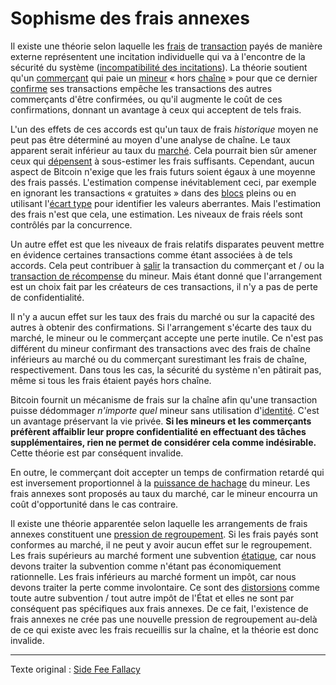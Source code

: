 Sophisme des frais annexes
==========================

Il existe une théorie selon laquelle les [frais](ch101-glossary.md#frais) de [transaction](ch101-glossary.md#transaction) payés de manière externe représentent une incitation individuelle qui va à l'encontre de la sécurité du système ([incompatibilité des incitations](https://en.wikipedia.org/wiki/Incentive_compatibility)). La théorie soutient qu'un [commerçant](ch101-glossary.md#commerçant) qui paie un [mineur](ch101-glossary.md#mineur) « hors [chaîne](ch101-glossary.md#chaîne) » pour que ce dernier [confirme](ch101-glossary.md#confirmation) ses transactions empêche les transactions des autres commerçants d'être confirmées, ou qu'il augmente le coût de ces confirmations, donnant un avantage à ceux qui acceptent de tels frais.

L'un des effets de ces accords est qu'un taux de frais *historique* moyen ne peut pas être déterminé au moyen d'une analyse de chaîne. Le taux apparent serait inférieur au taux du [marché](ch101-glossary.md#marché). Cela pourrait bien sûr amener ceux qui [dépensent](ch101-glossary.md#dépense) à sous-estimer les frais suffisants. Cependant, aucun aspect de Bitcoin n'exige que les frais futurs soient égaux à une moyenne des frais passés. L'estimation compense inévitablement ceci, par exemple en ignorant les transactions « gratuites » dans des [blocs](ch101-glossary.md#bloc) pleins ou en utilisant l'[écart type](https://fr.wikipedia.org/wiki/%C3%89cart_type) pour identifier les valeurs aberrantes. Mais l'estimation des frais n'est que cela, une estimation. Les niveaux de frais réels sont contrôlés par la concurrence.

Un autre effet est que les niveaux de frais relatifs disparates peuvent mettre en évidence certaines transactions comme étant associées à de tels accords. Cela peut contribuer à [salir](ch101-glossary.md#salissure) la transaction du commerçant et / ou la [transaction de récompense](ch101-glossary.md#base-de-pièce) du mineur. Mais étant donné que l'arrangement est un choix fait par les créateurs de ces transactions, il n'y a pas de perte de confidentialité.

Il n'y a aucun effet sur les taux des frais du marché ou sur la capacité des autres à obtenir des confirmations. Si l'arrangement s'écarte des taux du marché, le mineur ou le commerçant accepte une perte inutile. Ce n'est pas différent du mineur confirmant des transactions avec des frais de chaîne inférieurs au marché ou du commerçant surestimant les frais de chaîne, respectivement. Dans tous les cas, la sécurité du système n'en pâtirait pas, même si tous les frais étaient payés hors chaîne.

Bitcoin fournit un mécanisme de frais sur la chaîne afin qu'une transaction puisse dédommager *n'importe quel* mineur sans utilisation d'[identité](ch101-glossary.md#identité). C'est un avantage préservant la vie privée. **Si les mineurs et les commerçants préfèrent affaiblir leur propre confidentialité en effectuant des tâches supplémentaires, rien ne permet de considérer cela comme indésirable.** Cette théorie est par conséquent invalide.

En outre, le commerçant doit accepter un temps de confirmation retardé qui est inversement proportionnel à la [puissance de hachage](ch101-glossary.md#puissance-de-hachage) du mineur. Les frais annexes sont proposés au taux du marché, car le mineur encourra un coût d'opportunité dans le cas contraire.

Il existe une théorie apparentée selon laquelle les arrangements de frais annexes constituent une [pression de regroupement](ch039-pooling-pressure-risk.md). Si les frais payés sont conformes au marché, il ne peut y avoir aucun effet sur le regroupement. Les frais supérieurs au marché forment une subvention [étatique](ch101-glossary.md#état), car nous devons traiter la subvention comme n'étant pas économiquement rationnelle. Les frais inférieurs au marché forment un impôt, car nous devons traiter la perte comme involontaire. Ce sont des [distorsions](ch101-glossary.md#distorsion) comme toute autre subvention / tout autre impôt de l'État et elles ne sont par conséquent pas spécifiques aux frais annexes. De ce fait, l'existence de frais annexes ne crée pas une nouvelle pression de regroupement au-delà de ce qui existe avec les frais recueillis sur la chaîne, et la théorie est donc invalide.

---

Texte original : [Side Fee Fallacy](https://github.com/libbitcoin/libbitcoin-system/wiki/Side-Fee-Fallacy)